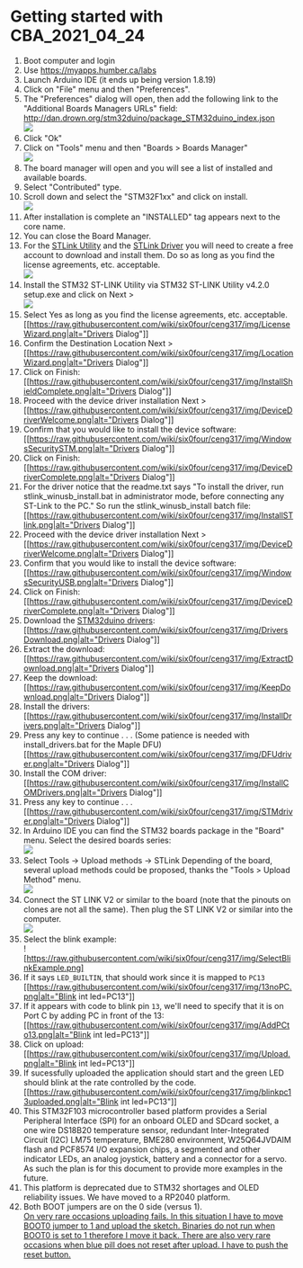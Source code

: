 # Getting started with CBA_2021_04_24
1. Boot computer and login
2. Use https://myapps.humber.ca/labs
3. Launch Arduino IDE (it ends up being version 1.8.19)
4. Click on "File" menu and then "Preferences".
5. The "Preferences" dialog will open, then add the following link to the "Additional Boards Managers URLs" field:
   http://dan.drown.org/stm32duino/package_STM32duino_index.json   
    ![](https://raw.githubusercontent.com/wiki/six0four/ceng317/img/BoardDanjson.png)
6. Click "Ok"
7. Click on "Tools" menu and then "Boards > Boards Manager"   
    ![](https://raw.githubusercontent.com/wiki/six0four/ceng317/img/menu_bm.png)
8. The board manager will open and you will see a list of installed and available boards.
9. Select "Contributed" type.
10. Scroll down and select the "STM32F1xx" and click on install.   
    ![](https://raw.githubusercontent.com/wiki/six0four/ceng317/img/ContributedSTM32F1xx.png)
11. After installation is complete an "INSTALLED" tag appears next to the core name.
12. You can close the Board Manager.
13. For the [STLink Utility](https://www.st.com/content/st_com/en/products/development-tools/software-development-tools/stm32-software-development-tools/stm32-programmers/stsw-link004.html) and the [STLink Driver](https://www.st.com/content/st_com/en/products/development-tools/software-development-tools/stm32-software-development-tools/stm32-utilities/stsw-link009.html) you will need to create a free account to download and install them. Do so as long as you find the license agreements, etc. acceptable.   
    ![](https://raw.githubusercontent.com/wiki/six0four/ceng317/img/CreateAccount.png)
16. Install the STM32 ST-LINK Utility via STM32 ST-LINK Utility v4.2.0 setup.exe and click on Next >   
    ![](https://raw.githubusercontent.com/wiki/six0four/ceng317/img/WelcomeWizard.png)
18. Select Yes as long as you find the license agreements, etc. acceptable.   
[[https://raw.githubusercontent.com/wiki/six0four/ceng317/img/LicenseWizard.png|alt="Drivers Dialog"]]
24. Confirm the Destination Location Next >   
[[https://raw.githubusercontent.com/wiki/six0four/ceng317/img/LocationWizard.png|alt="Drivers Dialog"]]
25. Click on Finish:   
[[https://raw.githubusercontent.com/wiki/six0four/ceng317/img/InstallShieldComplete.png|alt="Drivers Dialog"]]
26. Proceed with the device driver installation Next >   
[[https://raw.githubusercontent.com/wiki/six0four/ceng317/img/DeviceDriverWelcome.png|alt="Drivers Dialog"]]
27. Confirm that you would like to install the device software:   
[[https://raw.githubusercontent.com/wiki/six0four/ceng317/img/WindowsSecuritySTM.png|alt="Drivers Dialog"]]
28. Click on Finish:   
[[https://raw.githubusercontent.com/wiki/six0four/ceng317/img/DeviceDriverComplete.png|alt="Drivers Dialog"]]
29. For the driver notice that the readme.txt says "To install the driver, run stlink_winusb_install.bat in administrator mode, before connecting any ST-Link to the PC." So run the stlink_winusb_install batch file:   
[[https://raw.githubusercontent.com/wiki/six0four/ceng317/img/InstallSTlink.png|alt="Drivers Dialog"]]
30. Proceed with the device driver installation Next >   
[[https://raw.githubusercontent.com/wiki/six0four/ceng317/img/DeviceDriverWelcome.png|alt="Drivers Dialog"]]
31. Confirm that you would like to install the device software:   
[[https://raw.githubusercontent.com/wiki/six0four/ceng317/img/WindowsSecurityUSB.png|alt="Drivers Dialog"]]
32. Click on Finish:   
[[https://raw.githubusercontent.com/wiki/six0four/ceng317/img/DeviceDriverComplete.png|alt="Drivers Dialog"]]
33. Download the [STM32duino drivers](https://github.com/rogerclarkmelbourne/Arduino_STM32/):   
[[https://raw.githubusercontent.com/wiki/six0four/ceng317/img/DriversDownload.png|alt="Drivers Dialog"]]
34. Extract the download:   
[[https://raw.githubusercontent.com/wiki/six0four/ceng317/img/ExtractDownload.png|alt="Drivers Dialog"]]
35. Keep the download:   
[[https://raw.githubusercontent.com/wiki/six0four/ceng317/img/KeepDownload.png|alt="Drivers Dialog"]]
36. Install the drivers:   
[[https://raw.githubusercontent.com/wiki/six0four/ceng317/img/InstallDrivers.png|alt="Drivers Dialog"]]
37. Press any key to continue . . .    (Some patience is needed with install_drivers.bat for the Maple DFU)   
[[https://raw.githubusercontent.com/wiki/six0four/ceng317/img/DFUdriver.png|alt="Drivers Dialog"]]
38. Install the COM driver:   
[[https://raw.githubusercontent.com/wiki/six0four/ceng317/img/InstallCOMDrivers.png|alt="Drivers Dialog"]]
39. Press any key to continue . . .    
[[https://raw.githubusercontent.com/wiki/six0four/ceng317/img/STMdriver.png|alt="Drivers Dialog"]]
49. In Arduino IDE you can find the STM32 boards package in the "Board" menu. Select the desired boards series:   
    ![](https://raw.githubusercontent.com/wiki/six0four/ceng317/img/BoardsSTM32F1xx.png)
50. Select Tools -> Upload methods -> STLink Depending of the board, several upload methods could be proposed, thanks the "Tools > Upload Method" menu.   
    ![](https://raw.githubusercontent.com/wiki/six0four/ceng317/img/UploadMethod.png)   
52. Connect the ST LINK V2 or similar to the board (note that the pinouts on clones are not all the same). Then plug the ST LINK V2 or similar into the computer.   
    ![](https://raw.githubusercontent.com/six0four/ceng317/master/images/stm32f103c8t6.jpg)   
54. Select the blink example:   
    ![https://raw.githubusercontent.com/wiki/six0four/ceng317/img/SelectBlinkExample.png]
56. If it says ```LED_BUILTIN```, that should work since it is mapped to ```PC13```   
[[https://raw.githubusercontent.com/wiki/six0four/ceng317/img/13noPC.png|alt="Blink int led=PC13"]]   
57. If it appears with code to blink pin ```13```, we'll need to specify that it is on Port C by adding PC in front of the 13:   
[[https://raw.githubusercontent.com/wiki/six0four/ceng317/img/AddPCto13.png|alt="Blink int led=PC13"]]    
58. Click on upload:    
[[https://raw.githubusercontent.com/wiki/six0four/ceng317/img/Upload.png|alt="Blink int led=PC13"]]   
59. If sucessfully uploaded the application should start and the green LED should blink at the rate controlled by the code.   
[[https://raw.githubusercontent.com/wiki/six0four/ceng317/img/blinkpc13uploaded.png|alt="Blink int led=PC13"]]  
60. This STM32F103 microcontroller based platform
provides a Serial Peripheral
Interface (SPI) for an onboard OLED and SDcard socket, a one wire
DS18B20 temperature sensor, redundant Inter-Integrated Circuit (I2C)
LM75 temperature, BME280 environment, W25Q64JVDAIM flash
and PCF8574 I/O expansion chips, a segmented and other indicator LEDs,
an analog joystick, battery and a connector for a servo. As such the plan is for this document to provide more examples in the future.
61. This platform is deprecated due to STM32 shortages and OLED reliability issues. We have moved to a RP2040 platform.
62. Both BOOT jumpers are on the 0 side (versus 1).   
[On very rare occasions uploading fails. In this situation I have to move BOOT0 jumper to 1 and upload the sketch. Binaries do not run when BOOT0 is set to 1 therefore I move it back. There are also very rare occasions when blue pill does not reset after upload. I have to push the reset button.](https://www.onetransistor.eu/2017/11/stm32-bluepill-arduino-ide.html)    
